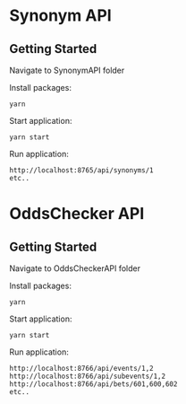 # Synonym API

## Getting Started

Navigate to SynonymAPI folder

Install packages:

```
yarn
```

Start application:

```
yarn start
```
Run application:

```
http://localhost:8765/api/synonyms/1
etc..
```

# OddsChecker API

## Getting Started

Navigate to OddsCheckerAPI folder

Install packages:

```
yarn
```

Start application:

```
yarn start
```

Run application:

```
http://localhost:8766/api/events/1,2
http://localhost:8766/api/subevents/1,2
http://localhost:8766/api/bets/601,600,602
etc..
```

